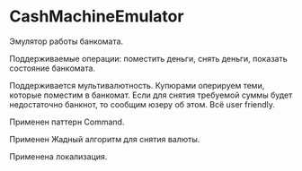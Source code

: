 # CashMachineEmulator
Эмулятор работы банкомата.

Поддерживаемые операции:
поместить деньги, снять деньги, показать состояние банкомата.

Поддерживается мультивалютность.
Купюрами оперируем теми, которые поместим в банкомат.
Если для снятия требуемой суммы будет недостаточно банкнот, то сообщим юзеру об этом.
Всё user friendly.

Применен паттерн Command.

Применен Жадный алгоритм для снятия валюты.

Применена локализация.

